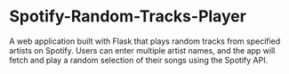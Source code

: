# Spotify-Random-Tracks-Player
A web application built with Flask that plays random tracks from specified artists on Spotify. Users can enter multiple artist names, and the app will fetch and play a random selection of their songs using the Spotify API.

